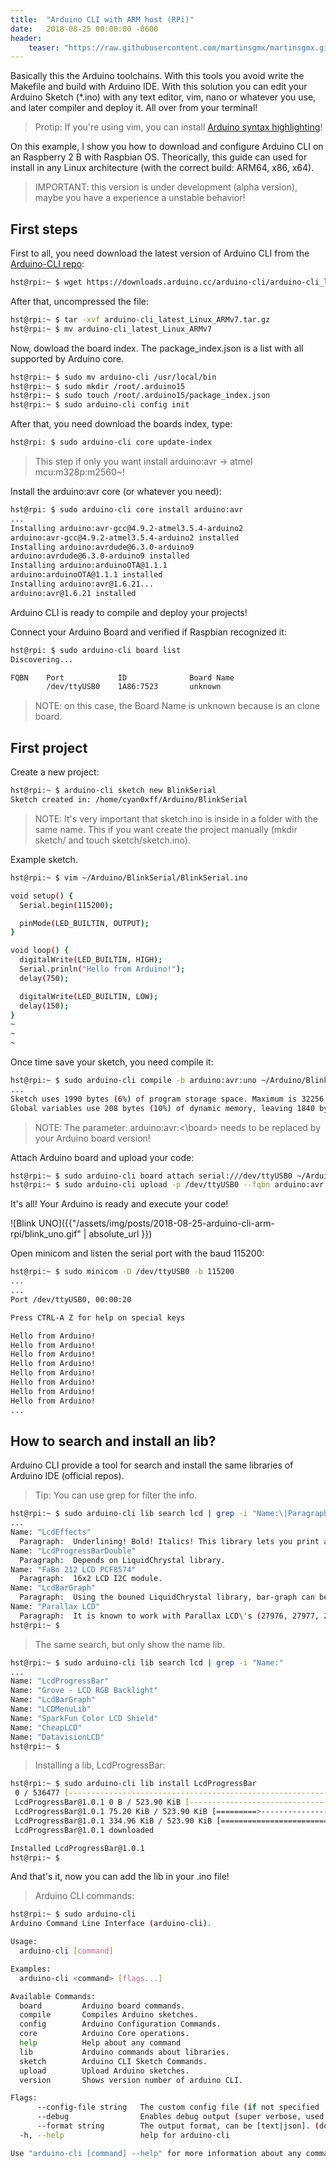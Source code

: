```yaml
---
title:  "Arduino CLI with ARM host (RPi)"
date:   2018-08-25 00:00:00 -0600
header:
    teaser: "https://raw.githubusercontent.com/martinsgmx/martinsgmx.github.io/master/assets/img/posts/2018-08-25-arduino-cli-arm-rpi/header.png"
---
```


Basically this the Arduino toolchains. With this tools you avoid write the Makefile and build with Arduino IDE. With this solution you can edit your Arduino Sketch (*.ino) with any text editor, vim, nano or whatever you use, and later compiler and deploy it. All over from your terminal!

> Protip: If you're using vim, you can install [Arduino syntax highlighting]!

On this example, I show you how to download and configure Arduino CLI on an Raspberry 2 B with Raspbian OS. Theorically, this guide can used for install in any Linux architecture (with the correct build: ARM64, x86, x64).

> IMPORTANT: this version is under development (alpha version), maybe you have a experience a unstable behavior!

First steps
------

First to all, you need download the latest version of Arduino CLI from the [Arduino-CLI repo]:

```bash
hst@rpi:~ $ wget https://downloads.arduino.cc/arduino-cli/arduino-cli_latest_Linux_ARMv7.tar.gz
```

After that, uncompressed the file:

```bash
hst@rpi:~ $ tar -xvf arduino-cli_latest_Linux_ARMv7.tar.gz
hst@rpi:~ $ mv arduino-cli_latest_Linux_ARMv7
```

Now, dowload the board index. The package_index.json is a list with all supported by Arduino core.

```bash
hst@rpi:~ $ sudo mv arduino-cli /usr/local/bin
hst@rpi:~ $ sudo mkdir /root/.arduino15
hst@rpi:~ $ sudo touch /root/.arduino15/package_index.json
hst@rpi:~ $ sudo arduino-cli config init
```

After that, you need download the boards index, type:

```bash
hst@rpi: $ sudo arduino-cli core update-index
```

> This step if only you want install arduino:avr -> atmel mcu:m328p:m2560~!

Install the arduino:avr core (or whatever you need):

```bash
hst@rpi: $ sudo arduino-cli core install arduino:avr
...
Installing arduino:avr-gcc@4.9.2-atmel3.5.4-arduino2
arduino:avr-gcc@4.9.2-atmel3.5.4-arduino2 installed
Installing arduino:avrdude@6.3.0-arduino9
arduino:avrdude@6.3.0-arduino9 installed
Installing arduino:arduinoOTA@1.1.1
arduino:arduinoOTA@1.1.1 installed
Installing arduino:avr@1.6.21...
arduino:avr@1.6.21 installed
```

Arduino CLI is ready to compile and deploy your projects!

Connect your Arduino Board and verified if Raspbian recognized it:

```bash
hst@rpi: $ sudo arduino-cli board list
Discovering...

FQBN    Port            ID              Board Name
        /dev/ttyUSB0    1A86:7523       unknown
```

> NOTE: on this case, the Board Name is unknown because is an clone board.

First project
------

Create a new project:

```bash
hst@rpi:~ $ arduino-cli sketch new BlinkSerial
Sketch created in: /home/cyan0xff/Arduino/BlinkSerial
```

> NOTE: It's very important that sketch.ino is inside in a folder with the same name. This if you want create the project manually (mkdir sketch/ and touch sketch/sketch.ino).

Example sketch.

```bash
hst@rpi:~ $ vim ~/Arduino/BlinkSerial/BlinkSerial.ino

void setup() {
  Serial.begin(115200);

  pinMode(LED_BUILTIN, OUTPUT);
}

void loop() {
  digitalWrite(LED_BUILTIN, HIGH);
  Serial.prinln("Hello from Arduino!");
  delay(750);

  digitalWrite(LED_BUILTIN, LOW);
  delay(150);
}
~
~
~
```

Once time save your sketch, you need compile it:

```bash
hst@rpi:~ $ sudo arduino-cli compile -b arduino:avr:uno ~/Arduino/BlinkSerial/
...
Sketch uses 1990 bytes (6%) of program storage space. Maximum is 32256 bytes.
Global variables use 208 bytes (10%) of dynamic memory, leaving 1840 bytes for local variables. Maximum is 2048 bytes.
```

> NOTE: The parameter: arduino:avr:<\board> needs to be replaced by your Arduino board version!

Attach Arduino board and upload your code:

```bash
hst@rpi:~ $ sudo arduino-cli board attach serial:///dev/ttyUSB0 ~/Arduino/BlinkSerial/
hst@rpi:~ $ sudo arduino-cli upload -p /dev/ttyUSB0 --fqbn arduino:avr:uno ~/Arduino/BlinkSerial/
```

It's all! Your Arduino is ready and execute your code!

![Blink UNO]({{"/assets/img/posts/2018-08-25-arduino-cli-arm-rpi/blink_uno.gif" | absolute_url }})

Open minicom and listen the serial port with the baud 115200:

```bash
hst@rpi:~ $ sudo minicom -D /dev/ttyUSB0 -b 115200
...
...
Port /dev/ttyUSB0, 00:00:20

Press CTRL-A Z for help on special keys

Hello from Arduino!
Hello from Arduino!
Hello from Arduino!
Hello from Arduino!
Hello from Arduino!
Hello from Arduino!
Hello from Arduino!
Hello from Arduino!
...
```

How to search and install an lib?
------

Arduino CLI provide a tool for search and install the same libraries of Arduino IDE (official repos).

> Tip: You can use grep for filter the info.

```bash
hst@rpi:~ $ sudo arduino-cli lib search lcd | grep -i "Name:\|Paragraph:"
...
Name: "LcdEffects"
  Paragraph:  Underlining! Bold! Italics! This library lets you print all these and more on character LCDs.
Name: "LcdProgressBarDouble"
  Paragraph:  Depends on LiquidChrystal library.
Name: "FaBo 212 LCD PCF8574"
  Paragraph:  16x2 LCD I2C module.
Name: "LcdBarGraph"
  Paragraph:  Using the bouned LiquidChrystal library, bar-graph can be displayed in the screen. See demo: http://youtu.be/noXtsvPRwQk
Name: "Parallax LCD"
  Paragraph:  It is known to work with Parallax LCD\'s (27976, 27977, 27979).
hst@rpi:~ $
```

> The same search, but only show the name lib.

```bash
hst@rpi:~ $ sudo arduino-cli lib search lcd | grep -i "Name:"
...
Name: "LcdProgressBar"
Name: "Grove - LCD RGB Backlight"
Name: "LcdBarGraph"
Name: "LCDMenuLib"
Name: "SparkFun Color LCD Shield"
Name: "CheapLCD"
Name: "DatavisionLCD"
hst@rpi:~ $
```

> Installing a lib, LcdProgressBar:

```bash
hst@rpi:~ $ sudo arduino-cli lib install LcdProgressBar
 0 / 536477 [-----------------------------------------------------------------------------------------------------]  0.00%
 LcdProgressBar@1.0.1 0 B / 523.90 KiB [--------------------------------------------------------------------------] 0.00%
 LcdProgressBar@1.0.1 75.20 KiB / 523.90 KiB [=========>----------------------------------------------------------]  14.35% 
 LcdProgressBar@1.0.1 334.96 KiB / 523.90 KiB [==========================================>------------------------] 63.94%
 LcdProgressBar@1.0.1 downloaded

Installed LcdProgressBar@1.0.1
hst@rpi:~ $
```

And that's it, now you can add the lib in your .ino file!

> Arduino CLI commands:

```bash
hst@rpi:~ $ sudo arduino-cli
Arduino Command Line Interface (arduino-cli).

Usage:
  arduino-cli [command]

Examples:
  arduino-cli <command> [flags...]

Available Commands:
  board         Arduino board commands.
  compile       Compiles Arduino sketches.
  config        Arduino Configuration Commands.
  core          Arduino Core operations.
  help          Help about any command
  lib           Arduino commands about libraries.
  sketch        Arduino CLI Sketch Commands.
  upload        Upload Arduino sketches.
  version       Shows version number of arduino CLI.

Flags:
      --config-file string   The custom config file (if not specified ./.cli-config.yml will be used).
      --debug                Enables debug output (super verbose, used to debug the CLI).
      --format string        The output format, can be [text|json]. (default "text")
  -h, --help                 help for arduino-cli

Use "arduino-cli [command] --help" for more information about any command.
```

[Arduino syntax highlighting]:https://github.com/sudar/vim-arduino-syntax
[Arduino.cc]: https://www.arduino.cc/
[Arduino-CLI repo]: https://github.com/arduino/arduino-cli
